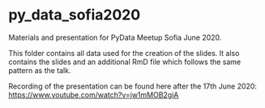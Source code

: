 # py_data_sofia2020
Materials and presentation for PyData Meetup Sofia June 2020. 

This folder contains all data used for the creation of the slides. It also contains the slides and an additional RmD file which follows the same pattern as the talk.

Recording of the presentation can be found here after the 17th June 2020: https://www.youtube.com/watch?v=jw1mMOB2giA
